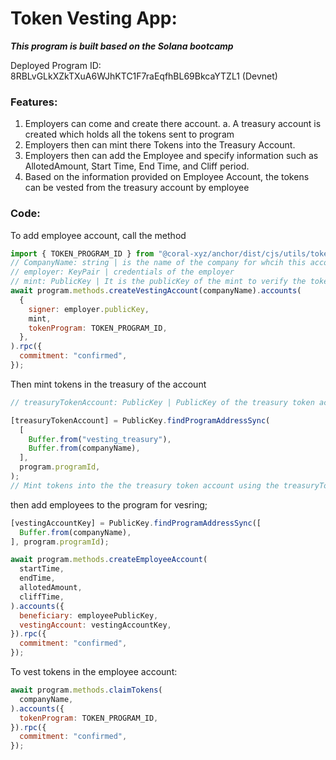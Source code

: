 # Token Vesting App:

***This program is built based on the Solana bootcamp***

Deployed Program ID: 8RBLvGLkXZkTXuA6WJhKTC1F7raEqfhBL69BkcaYTZL1 (Devnet)

### Features:
1. Employers can come and create there account.
 a. A treasury account is created which holds all the tokens sent to program
2. Employers then can mint there Tokens into the Treasury Account.
3. Employers then can add the Employee and specify information such as AllotedAmount, Start Time, End Time, and Cliff period.
4. Based on the information provided on Employee Account, the tokens can be vested from the treasury account by employee

### Code:
To add employee account, call the method
```js
import { TOKEN_PROGRAM_ID } from "@coral-xyz/anchor/dist/cjs/utils/token";
// CompanyName: string | is the name of the company for whcih this account is created
// employer: KeyPair | credentials of the employer
// mint: PublicKey | It is the publicKey of the mint to verify the tokens recieved are from correct mint
await program.methods.createVestingAccount(companyName).accounts(
  {
    signer: employer.publicKey,
    mint,
    tokenProgram: TOKEN_PROGRAM_ID,
  },
).rpc({
  commitment: "confirmed",
});
```

Then mint tokens in the treasury of the account
```js
// treasuryTokenAccount: PublicKey | PublicKey of the treasury token account

[treasuryTokenAccount] = PublicKey.findProgramAddressSync(
  [
    Buffer.from("vesting_treasury"),
    Buffer.from(companyName),
  ],
  program.programId,
);
// Mint tokens into the the treasury token account using the treasuryTokenAccount publicKey

```

then add employees to the program for vesring;
```js
[vestingAccountKey] = PublicKey.findProgramAddressSync([
  Buffer.from(companyName),
], program.programId);

await program.methods.createEmployeeAccount(
  startTime,
  endTime,
  allotedAmount,
  cliffTime,
).accounts({
  beneficiary: employeePublicKey,
  vestingAccount: vestingAccountKey,
}).rpc({
  commitment: "confirmed",
});
```

To vest tokens in the employee account:
```js
await program.methods.claimTokens(
  companyName,
).accounts({
  tokenProgram: TOKEN_PROGRAM_ID,
}).rpc({
  commitment: "confirmed",
});
```
